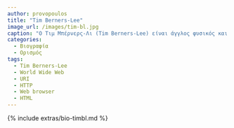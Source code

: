 ```yaml
---
author: provopoulos
title: "Tim Berners-Lee"
image_url: /images/tim-bl.jpg
caption: "Ο Τιμ Μπέρνερς-Λι (Tim Berners-Lee) είναι άγγλος φυσικός και μηχανικός ηλεκτρονικών υπολογιστών, από τους εν ζωή θρύλους της πληροφορικής. Το 1989 εφηύρε τον Παγκόσμιο Ιστό (World Wide Web), δημιουργώντας τον πρώτο φυλλομετρητή (browser), που συνέβαλε καθοριστικά στην έκρηξη και τη διάδοση του Ίντερνετ τα επόμενα χρόνια."
categories:
  - Βιογραφία 
  - Ορισμός 
tags:
  - Tim Berners-Lee
  - World Wide Web
  - URI
  - HTTP
  - Web browser
  - HTML
---
```


{% include extras/bio-timbl.md %}

